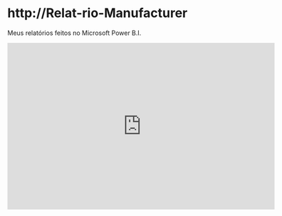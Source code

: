 # http://Relat-rio-Manufacturer
Meus relatórios feitos no Microsoft Power B.I. 
<iframe width="600" height="373.5" https://app.powerbi.com/reportEmbed?reportId=a7c262b5-6d16-477b-8e34-5b18b629b7a0&autoAuth=true&ctid=33961ffa-ab17-4e2b-8950-2dd5c0019493&config=eyJjbHVzdGVyVXJsIjoiaHR0cHM6Ly93YWJpLWJyYXppbC1zb3V0aC1iLXByaW1hcnktcmVkaXJlY3QuYW5hbHlzaXMud2luZG93cy5uZXQvIn0%3D

<iframe width="600" height="373.5" src="https://app.powerbi.com/view?r=eyJrIjoiNTAxOWVlNjctZDMzMC00OTk0LTg2NTUtMWRmNDg4M2FkNzZmIiwidCI6IjMzOTYxZmZhLWFiMTctNGUyYi04OTUwLTJkZDVjMDAxOTQ5MyJ9&filterPaneEnable=false" frameborder="0" allowFullScreen="true"></iframe>
